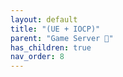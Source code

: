 ```yaml
---
layout: default
title: "(UE + IOCP)"
parent: "Game Server 👾"
has_children: true
nav_order: 8
---
```


